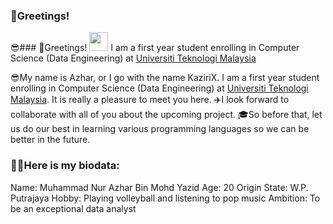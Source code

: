 ### 🤖Greetings!
😎### 🤖Greetings!  <img src="https://raw.githubusercontent.com/drshahizan/drshahizan/master/img/wave.gif" width="30">
I am a first year student enrolling in Computer Science (Data Engineering) at [Universiti Teknologi Malaysia](https://www.utm.my)

😎My name is Azhar, or I go with the name KaziriX. I am a first year student enrolling in Computer Science (Data Engineering) at [Universiti Teknologi Malaysia](https://www.utm.my).
It is really a pleasure to meet you here.
✈️I look forward to collaborate with all of you about the upcoming project.
🎓So before that, let us do our best in learning various programming languages so we can be better in the future.

### 🧑🏻Here is my biodata:
Name: Muhammad Nur Azhar Bin Mohd Yazid
Age: 20
Origin State: W.P. Putrajaya
Hobby: Playing volleyball and listening to pop music
Ambition: To be an exceptional data analyst


